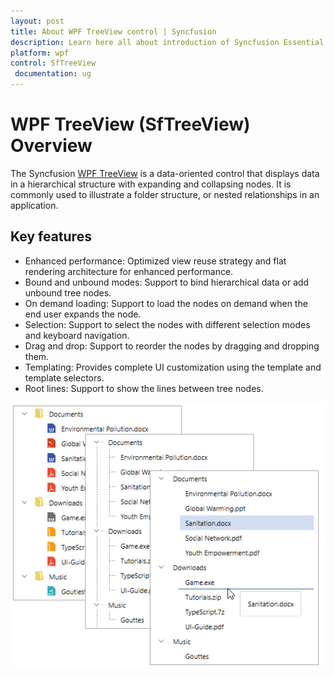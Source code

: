 ```yaml
---
layout: post
title: About WPF TreeView control | Syncfusion
description: Learn here all about introduction of Syncfusion Essential Studio WPF TreeView (SfTreeView) control, its elements and more.
platform: wpf
control: SfTreeView
 documentation: ug
---
```

# WPF TreeView (SfTreeView) Overview

The Syncfusion [WPF TreeView](https://www.syncfusion.com/wpf-controls/treeview) is a data-oriented control that displays data in a hierarchical structure with expanding and collapsing nodes. It is commonly used to illustrate a folder structure, or nested relationships in an application.

## Key features

* Enhanced performance: Optimized view reuse strategy and flat rendering architecture for enhanced performance.
* Bound and unbound modes: Support to bind hierarchical data or add unbound tree nodes.
* On demand loading: Support to load the nodes on demand when the end user expands the node.
* Selection: Support to select the nodes with different selection modes and keyboard navigation.
* Drag and drop: Support to reorder the nodes by dragging and dropping them.
* Templating: Provides complete UI customization using the template and template selectors.
* Root lines: Support to show the lines between tree nodes.

![WPF TreeView Control](Overview_images/wpf-treeview-control.png)